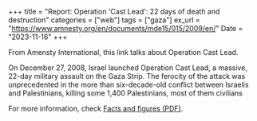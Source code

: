 +++
title = "Report: Operation 'Cast Lead': 22 days of death and destruction"
categories = ["web"]
tags = ["gaza"]
ex_url = "https://www.amnesty.org/en/documents/mde15/015/2009/en/"
Date = "2023-11-16"
+++

From Amensty International, this link talks about Operation Cast Lead. 

On December 27, 2008, Israel launched Operation Cast Lead, a massive, 22-day military assault on the Gaza Strip. The ferocity of the attack was unprecedented in the more than six-decade-old conflict between Israelis and Palestinians, killing some 1,400 Palestinians, most of them civilians

For more information, check [Facts and figures (PDF)](https://www.amnesty.org/en/wp-content/uploads/2021/07/mde150212009eng.pdf).
